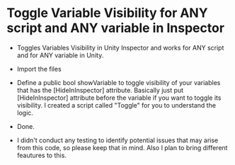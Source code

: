 # Toggle Variable Visibility for ANY script and ANY variable in Inspector

- Toggles Variables Visibility in Unity Inspector and works for ANY script and for ANY variable in Unity. 

- Import the files
- Define a public bool showVariable to toggle visibility of your variables that has the [HideInInspector] attribute. Basically just put [HideInInspector] attribute before the variable if you want to toggle its visibility. I created a script called "Toggle" for you to understand the logic.
- Done.

- I didn't conduct any testing to identify potential issues that may arise from this code, so please keep that in mind. Also I plan to bring different feautures to this.
